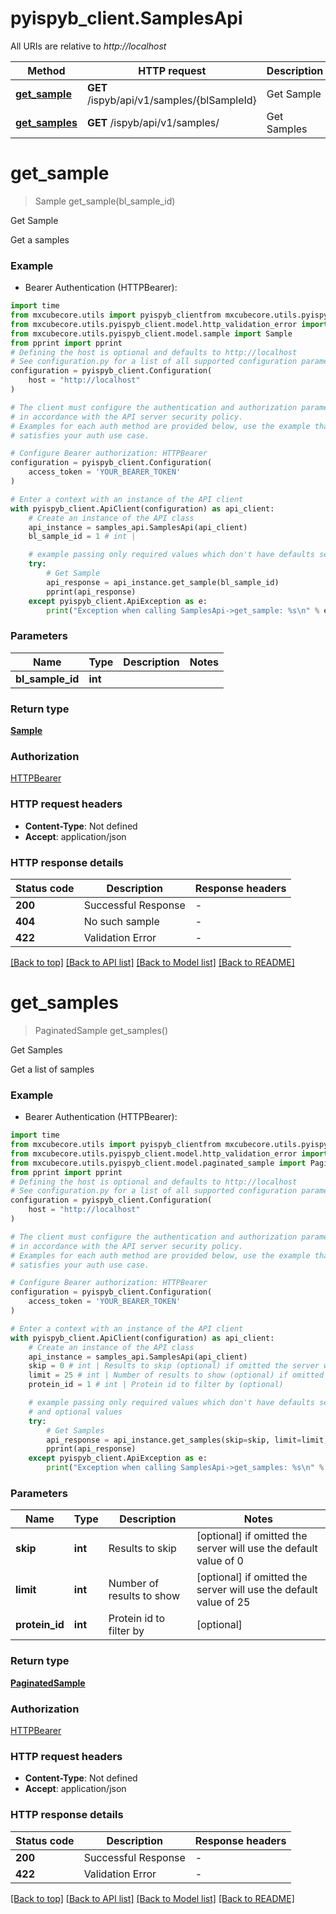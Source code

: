 # pyispyb_client.SamplesApi

All URIs are relative to *http://localhost*

Method | HTTP request | Description
------------- | ------------- | -------------
[**get_sample**](SamplesApi.md#get_sample) | **GET** /ispyb/api/v1/samples/{blSampleId} | Get Sample
[**get_samples**](SamplesApi.md#get_samples) | **GET** /ispyb/api/v1/samples/ | Get Samples


# **get_sample**
> Sample get_sample(bl_sample_id)

Get Sample

Get a samples

### Example

* Bearer Authentication (HTTPBearer):

```python
import time
from mxcubecore.utils import pyispyb_clientfrom mxcubecore.utils.pyispyb_client.api import samples_api
from mxcubecore.utils.pyispyb_client.model.http_validation_error import HTTPValidationError
from mxcubecore.utils.pyispyb_client.model.sample import Sample
from pprint import pprint
# Defining the host is optional and defaults to http://localhost
# See configuration.py for a list of all supported configuration parameters.
configuration = pyispyb_client.Configuration(
    host = "http://localhost"
)

# The client must configure the authentication and authorization parameters
# in accordance with the API server security policy.
# Examples for each auth method are provided below, use the example that
# satisfies your auth use case.

# Configure Bearer authorization: HTTPBearer
configuration = pyispyb_client.Configuration(
    access_token = 'YOUR_BEARER_TOKEN'
)

# Enter a context with an instance of the API client
with pyispyb_client.ApiClient(configuration) as api_client:
    # Create an instance of the API class
    api_instance = samples_api.SamplesApi(api_client)
    bl_sample_id = 1 # int | 

    # example passing only required values which don't have defaults set
    try:
        # Get Sample
        api_response = api_instance.get_sample(bl_sample_id)
        pprint(api_response)
    except pyispyb_client.ApiException as e:
        print("Exception when calling SamplesApi->get_sample: %s\n" % e)
```


### Parameters

Name | Type | Description  | Notes
------------- | ------------- | ------------- | -------------
 **bl_sample_id** | **int**|  |

### Return type

[**Sample**](Sample.md)

### Authorization

[HTTPBearer](../README.md#HTTPBearer)

### HTTP request headers

 - **Content-Type**: Not defined
 - **Accept**: application/json


### HTTP response details

| Status code | Description | Response headers |
|-------------|-------------|------------------|
**200** | Successful Response |  -  |
**404** | No such sample |  -  |
**422** | Validation Error |  -  |

[[Back to top]](#) [[Back to API list]](../README.md#documentation-for-api-endpoints) [[Back to Model list]](../README.md#documentation-for-models) [[Back to README]](../README.md)

# **get_samples**
> PaginatedSample get_samples()

Get Samples

Get a list of samples

### Example

* Bearer Authentication (HTTPBearer):

```python
import time
from mxcubecore.utils import pyispyb_clientfrom mxcubecore.utils.pyispyb_client.api import samples_api
from mxcubecore.utils.pyispyb_client.model.http_validation_error import HTTPValidationError
from mxcubecore.utils.pyispyb_client.model.paginated_sample import PaginatedSample
from pprint import pprint
# Defining the host is optional and defaults to http://localhost
# See configuration.py for a list of all supported configuration parameters.
configuration = pyispyb_client.Configuration(
    host = "http://localhost"
)

# The client must configure the authentication and authorization parameters
# in accordance with the API server security policy.
# Examples for each auth method are provided below, use the example that
# satisfies your auth use case.

# Configure Bearer authorization: HTTPBearer
configuration = pyispyb_client.Configuration(
    access_token = 'YOUR_BEARER_TOKEN'
)

# Enter a context with an instance of the API client
with pyispyb_client.ApiClient(configuration) as api_client:
    # Create an instance of the API class
    api_instance = samples_api.SamplesApi(api_client)
    skip = 0 # int | Results to skip (optional) if omitted the server will use the default value of 0
    limit = 25 # int | Number of results to show (optional) if omitted the server will use the default value of 25
    protein_id = 1 # int | Protein id to filter by (optional)

    # example passing only required values which don't have defaults set
    # and optional values
    try:
        # Get Samples
        api_response = api_instance.get_samples(skip=skip, limit=limit, protein_id=protein_id)
        pprint(api_response)
    except pyispyb_client.ApiException as e:
        print("Exception when calling SamplesApi->get_samples: %s\n" % e)
```


### Parameters

Name | Type | Description  | Notes
------------- | ------------- | ------------- | -------------
 **skip** | **int**| Results to skip | [optional] if omitted the server will use the default value of 0
 **limit** | **int**| Number of results to show | [optional] if omitted the server will use the default value of 25
 **protein_id** | **int**| Protein id to filter by | [optional]

### Return type

[**PaginatedSample**](PaginatedSample.md)

### Authorization

[HTTPBearer](../README.md#HTTPBearer)

### HTTP request headers

 - **Content-Type**: Not defined
 - **Accept**: application/json


### HTTP response details

| Status code | Description | Response headers |
|-------------|-------------|------------------|
**200** | Successful Response |  -  |
**422** | Validation Error |  -  |

[[Back to top]](#) [[Back to API list]](../README.md#documentation-for-api-endpoints) [[Back to Model list]](../README.md#documentation-for-models) [[Back to README]](../README.md)

